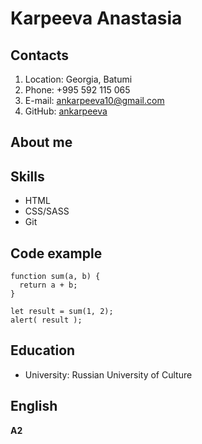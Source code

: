 # Karpeeva Anastasia
## Contacts
1. Location: Georgia, Batumi
2. Phone: +995 592 115 065
3. E-mail: <ankarpeeva10@gmail.com>
4. GitHub: [ankarpeeva](https://github.com/karpeevaanastasiia)
## About me
## Skills
- HTML
- CSS/SASS
- Git
## Code example
```
function sum(a, b) {
  return a + b;
}

let result = sum(1, 2);
alert( result );
```
## Education
- University: Russian University of Culture
## English
**A2**
